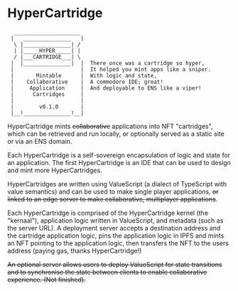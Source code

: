 # HyperCartridge

```
  _____________________
 |   _______________   |
  \ |_______________| / 
  | |_____HYPER_____| | 
  / |___CARTRIDGE___| \ 
 |  |_______________|  |  There once was a cartridge so hyper,
 |                     |  It helped you mint apps like a sniper.
 |       Mintable      |  With logic and state,
 |    Collaborative    |  A commodore IDE; great!
 |     Application     |  And deployable to ENS like a viper!
 |      Cartridges     |
 |                     |
 |        v0.1.0       |
 |__!_______________!__|

```

HyperCartridge mints ~~collaborative~~ applications into NFT "cartridges", which can be retrieved and run locally, or optionally served as a static site or via an ENS domain.

Each HyperCartridge is a self-sovereign encapsulation of logic and state for an application. The first HyperCartridge is an IDE that can be used to design and mint more HyperCartridges.

HyperCartridges are written using ValueScript (a dialect of TypeScript with value semantics) and can be used to make single player applications, ~~or linked to an edge server to make collaborative, multiplayer applications~~.

Each HyperCartridge is comprised of the HyperCartridge kernel (the "kernaal"), application logic written in ValueScript, and metadata (such as the server URL). A deployment server accepts a destination address and the cartridge application logic, pins the application logic in IPFS and mints an NFT pointing to the application logic, then transfers the NFT to the users address (paying gas, thanks HyperCartridge!)

~~An optional server allows users to deploy ValueScript for state transitions and to synchronise the state between clients to enable collaborative experience. (Not finished).~~